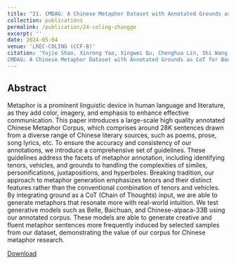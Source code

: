 ```yaml
---
title: "21. CMDAG: A Chinese Metaphor Dataset with Annotated Grounds as CoT for Boosting Metaphor Generation"
collection: publications
permalink: /publication/24-coling-zhangge
excerpt: ''
date: 2024-05-04
venue: 'LREC-COLING (CCF-B)'
citation: 'Yujie Shao, Xinrong Yao, Xingwei Qu, Chenghua Lin, Shi Wang, Wenhao Huang, Ge Zhang, Jie Fu.
CMDAG: A Chinese Metaphor Dataset with Annotated Grounds as CoT for Boosting Metaphor Generation. LREC-COLING 2024.'
---
```

Abstract
--
Metaphor is a prominent linguistic device in human language and literature, as they add color, imagery, and emphasis to enhance effective communication. This paper introduces a large-scale high quality annotated Chinese Metaphor Corpus, which comprises around 28K sentences drawn from a diverse range of Chinese literary sources, such as poems, prose, song lyrics, etc. To ensure the accuracy and consistency of our annotations, we introduce a comprehensive set of guidelines. These guidelines address the facets of metaphor annotation, including identifying tenors, vehicles, and grounds to handling the complexities of similes, personifications, juxtapositions, and hyperboles. Breaking tradition, our approach to metaphor generation emphasizes tenors and their distinct features rather than the conventional combination of tenors and vehicles. By integrating ground as a CoT (Chain of Thoughts) input, we are able to generate metaphors that resonate more with real-world intuition. We test generative models such as Belle, Baichuan, and Chinese-alpaca-33B using our annotated corpus. These models are able to generate creative and fluent metaphor sentences more frequently induced by selected samples from our dataset, demonstrating the value of our corpus for Chinese metaphor research.

[Download](https://aclanthology.org/2024.lrec-main.298/)
